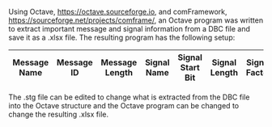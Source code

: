 Using Octave, https://octave.sourceforge.io, and comFramework, https://sourceforge.net/projects/comframe/, an Octave program was written to extract important message and signal information from a DBC file and save it as a .xlsx file. The resulting program has the following setup: 

| Message Name |	Message ID |	Message Length |	Signal Name |	Signal Start Bit |	Signal Length |	Signal Factor |	Signal Offset |	Signal Unit |
| --- |	--- |	--- |	--- |	--- |	--- |	--- |	--- |	--- |

The .stg file can be edited to change what is extracted from the DBC file into the Octave structure and the Octave program can be changed to change the resulting .xlsx file. 
